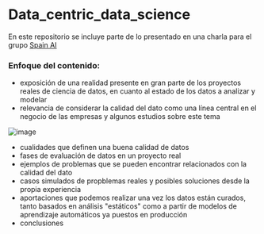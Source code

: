 # Data_centric_data_science
En este repositorio se incluye parte de lo presentado en una charla para el grupo [Spain AI](https://www.spain-ai.com/)

### Enfoque del contenido:

* exposición de una realidad presente en gran parte de los proyectos reales de ciencia de datos, en cuanto al estado de los datos a analizar y modelar
* relevancia de considerar la calidad del dato como una línea central en el negocio de las empresas y algunos estudios sobre este tema

![image](https://user-images.githubusercontent.com/32896503/161294681-232fc153-e46f-4c01-bc5c-dc6c23da6bef.png)

* cualidades que definen una buena calidad de datos
* fases de evaluación de datos en un proyecto real
* ejemplos de problemas que se pueden encontrar relacionados con la calidad del dato
* casos simulados de propblemas reales y posibles soluciones desde la propia experiencia
* aportaciones que podemos realizar una vez los datos están curados, tanto basados en análisis "estáticos" como a partir de modelos de aprendizaje automáticos ya puestos en producción
* conclusiones
